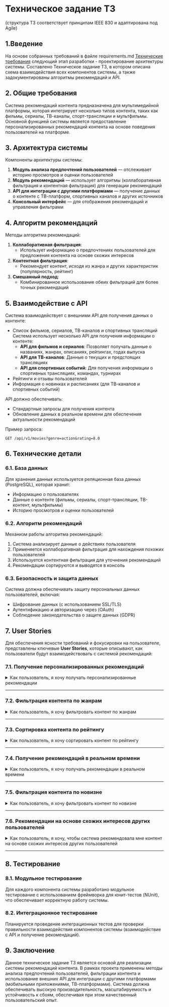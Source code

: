 # Техническое задание ТЗ

(структура ТЗ соответствует принципам IEEE 830 и адаптирована под Agile)

## 1.Введение

На основе собранных требований в файле requirements.md [Технические требования](Documentation/requirements.md) следующий этап разработки - проектирование архитектуры системы.
Составлено Техническое задание ТЗ, в котором описана схема взаимодействия всех компонентов системы, а также задокументированы алгоритмы рекомендаций и API.

## 2. Общие требования

Система рекомендаций контента предназначена для мультимедийной платформы, которая интегрирует несколько типов контента, таких как фильмы, сериалы, ТВ-каналы, спорт-трансляции и мультфильмы. Основной функцией системы является предоставление персонализированных рекомендаций контента на основе поведения пользователей на платформе.

## 3. Архитектура системы

Компоненты архитектуры системы:

1. **Модуль анализа предпочтений пользователей** — отслеживает историю просмотров и оценки пользователей
2. **Модуль рекомендаций** — использует алгоритмы (коллаборативная фильтрация и контентная фильтрация) для генерации рекомендаций
3. **API для интеграции с другими платформами** — получение данных о контенте с ТВ-платформ, спортивных каналов и других источников
4. **Консольный интерфейс** — для отображения рекомендаций и управления фильтрами

## 4. Алгоритм рекомендаций

Методы алгоритма рекомендаций:

1. **Коллаборативная фильтрация**:
   - Использует информацию о предпочтениях пользователей для предложения контента на основе схожих интересов
2. **Контентная фильтрация**:
   - Рекомендует контент, исходя из жанра и других характеристик (популярность, рейтинг)
3. **Смешанный подход**:
   - Комбинированное использование обеих фильтраций для более точных рекомендаций

## 5. Взаимодействие с API

Система взаимодействует с внешними API для получения данных о контенте:

- Список фильмов, сериалов, ТВ-каналов и спортивных трансляций
  Система использует несколько API для получения информации о контенте:
  - **API для фильмов и сериалов**: Позволяет получать данные о названиях, жанрах, описаниях, рейтингах, годах выпуска
  - **API для ТВ-каналов**: Данные о текущих и предстоящих трансляциях
  - **API для спортивных событий**: Для получения информации о спортивных трансляциях, командах, турнирах
- Рейтинги и отзывы пользователей
- Информация о новинках и расписаниях (для ТВ-каналов и спортивных событий)

API должно обеспечивать:

- Стандартные запросы для получения контента
- Обновление данных в реальном времени для обеспечения актуальности рекомендаций

Пример запроса:

```http
GET /api/v1/movies?genre=action&rating=8.0
```

## 6. Технические детали

### 6.1. База данных

Для хранения данных используется реляционная база данных (PostgreSQL), которая хранит:

- Информацию о пользователях
- Данные о контенте (фильмы, сериалы, спорт-трансляции, ТВ-контент, мультфильмы)
- Историю просмотров и оценки пользователей

### 6.2. Алгоритм рекомендаций

Механизм работы алгоритма рекомендаций:

1. Система анализирует данные о действиях пользователя
2. Применяется коллаборативная фильтрация для нахождения похожих пользователей
3. Используется контентная фильтрация для уточнения рекомендаций
4. Рекомендации сортируются и выводятся в консоль

### 6.3. Безопасность и защита данных

Система должна обеспечивать защиту персональных данных пользователей, включая:

- Шифрование данных (с использованием SSL/TLS)
- Аутентификацию и авторизацию через (OAuth)
- Соблюдение законодательства о защите данных (GDPR)

## 7. **User Stories**

Для обеспечения ясности требований и фокусировки на пользователе, представлены ключевые **User Stories**, которые описывают, как пользователи будут взаимодействовать с системой рекомендаций:

### 7.1. Получение персонализированных рекомендаций

<details>
<summary>Как пользователь, я хочу получать персонализированные рекомендации</summary>

**Как пользователь**, я хочу получать персонализированные рекомендации, чтобы легко находить контент, соответствующий моим интересам.

- **Acceptance Criteria**:
  - Система отслеживает историю просмотров и предпочтения пользователя
  - На основе этих данных генерируются персонализированные рекомендации

</details>

---

### 7.2. Фильтрация контента по жанрам

<details>
<summary>Как пользователь, я хочу фильтровать контент по жанрам</summary>

**Как пользователь**, я хочу фильтровать контент по жанрам, чтобы видеть только те фильмы и программы, которые мне интересны.

- **Acceptance Criteria**:
  - В интерфейсе есть возможность фильтровать контент по жанрам (драма, экшн, фантастика и т.д.)
  - Рекомендации отображаются в соответствии с выбранным фильтром

</details>

---

### 7.3. Сортировка контента по рейтингу

<details>
<summary>Как пользователь, я хочу сортировать контент по рейтингу</summary>

**Как пользователь**, я хочу сортировать контент по рейтингу, чтобы увидеть лучшие фильмы и шоу.

- **Acceptance Criteria**:
  - В интерфейсе имеется опция сортировки контента по рейтингу (топ-10)
  - Пользователь может выбрать сортировку по популярности или рейтингу

</details>

---

### 7.4. Получение рекомендаций в реальном времени

<details>
<summary>Как пользователь, я хочу получать рекомендации в реальном времени</summary>

**Как пользователь**, я хочу получать рекомендации в реальном времени, чтобы всегда видеть актуальные предложения.

- **Acceptance Criteria**:
  - Рекомендации обновляются при изменении истории просмотров или оценок
  - Пользователь получает актуальные рекомендации в течение нескольких секунд

</details>

---

### 7.5. Фильтрация контента по новизне

<details>
<summary>Как пользователь, я хочу фильтровать контент по новизне</summary>

**Как пользователь**, я хочу фильтровать контент по новизне, чтобы смотреть только новые фильмы или сериалы.

- **Acceptance Criteria**:
  - Возможность фильтровать контент по дате выхода (новинки, свежие выпуски)
  - Отображение только контента, который был выпущен недавно

</details>

---

### 7.6. Рекомендации на основе схожих интересов других пользователей

<details>
<summary>Как пользователь, я хочу, чтобы система рекомендовала мне контент на основе схожих интересов других пользователей</summary>

**Как пользователь**, я хочу, чтобы система рекомендовала мне контент на основе схожих интересов других пользователей, чтобы находить новое и интересное.

- **Acceptance Criteria**:
  - Система анализирует действия других пользователей с похожими интересами и предлагает схожие рекомендации

</details>

---

## 8. Тестирование

### 8.1. Модульное тестирование

Для каждого компонента системы разработано модульное тестирование с использованием фреймворка для юнит-тестов (NUnit), что обеспечивает корректную работу системы.

### 8.2. Интеграционное тестирование

Планируется проведение интеграционных тестов для проверки правильности взаимодействия компонентов системы (взаимодействие с API и получение рекомендаций).

## 9. Заключение

Данное техническое задание ТЗ является основой для реализации системы рекомендаций контента. В рамках проекта применены методы анализа предпочтений пользователей, фильтрации контента и использование внешних API для интеграции с другими платформами (мобильными приложениями, ТВ-платформами). Система должна обеспечивать высокую производительность, масштабируемость и устойчивость к сбоям, обеспечивая при этом качественный пользовательский опыт.
